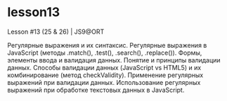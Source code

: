 # lesson13
Lesson #13 (25 &amp; 26) | JS9@ORT

Регулярные выражения и их синтаксис. Регулярные выражения в JavaScript (методы .match(), .test(), .search(), .replace()). Формы, элементы ввода и валидация данных. Понятие и принципы валидации данных. Способы валидации данных (JavaScript vs HTML5) и их комбинирование (метод checkValidity). Применение регулярных выражений при валидации данных. Использование регулярных выражений при обработке текстовых данных в JavaScript.